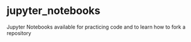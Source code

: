 # jupyter_notebooks
Jupyter Notebooks available for practicing code and to learn how to fork a repository
